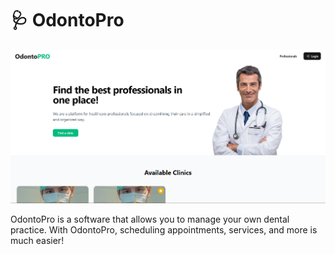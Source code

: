 # 🩺 OdontoPro

![Wallpaper](./public/wallpaper.png)

OdontoPro is a software that allows you to manage your own dental practice. With OdontoPro, scheduling appointments, services, and more is much easier!